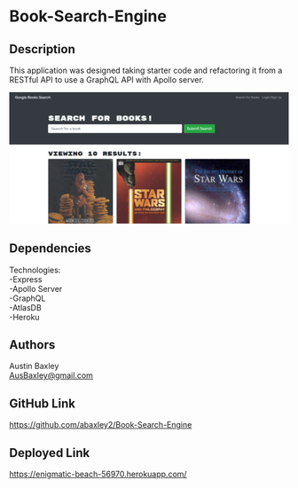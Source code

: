 # Book-Search-Engine

## Description

This application was designed taking starter code and refactoring it from a RESTful API to use a GraphQL API with Apollo server.

![Search Engine Picture of Work](https://github.com/abaxley2/Book-Search-Engine/blob/main/bookEngine.png)

## Dependencies

Technologies:  
-Express  
-Apollo Server  
-GraphQL  
-AtlasDB  
-Heroku

## Authors

Austin Baxley  
AusBaxley@gmail.com

## GitHub Link

https://github.com/abaxley2/Book-Search-Engine

## Deployed Link  

https://enigmatic-beach-56970.herokuapp.com/
